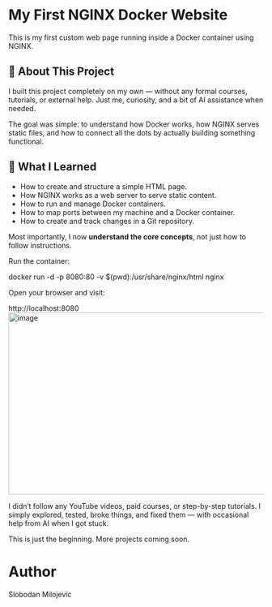 # My First NGINX Docker Website

This is my first custom web page running inside a Docker container using NGINX.

## 🚀 About This Project

I built this project completely on my own — without any formal courses, tutorials, or external help. Just me, curiosity, and a bit of AI assistance when needed.

The goal was simple: to understand how Docker works, how NGINX serves static files, and how to connect all the dots by actually building something functional.

## 🧠 What I Learned

- How to create and structure a simple HTML page.
- How NGINX works as a web server to serve static content.
- How to run and manage Docker containers.
- How to map ports between my machine and a Docker container.
- How to create and track changes in a Git repository.

Most importantly, I now **understand the core concepts**, not just how to follow instructions.

Run the container:

docker run -d -p 8080:80 -v $(pwd):/usr/share/nginx/html nginx


Open your browser and visit:

http://localhost:8080 <img width="1020" height="359" alt="image" src="https://github.com/user-attachments/assets/8aa0b6b3-8776-44cf-9704-339a22a155ac" />


I didn’t follow any YouTube videos, paid courses, or step-by-step tutorials. I simply explored, tested, broke things, and fixed them — with occasional help from AI when I got stuck.

This is just the beginning. More projects coming soon.

# Author # 
Slobodan Milojevic 


